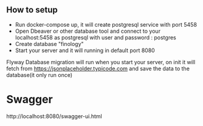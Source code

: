 ## How to setup
- Run docker-compose up, it will create postgresql service with port 5458
- Open Dbeaver or other database tool and connect to your localhost:5458 as postgresql with user and password : postgres
- Create database "finology"
- Start your server and it will running in default port 8080

Flyway Database migration will run when you start your server, on init it will fetch from https://jsonplaceholder.typicode.com and save the data to the database(it only run once)

# Swagger
http://localhost:8080/swagger-ui.html
